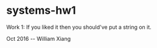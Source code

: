 # systems-hw1
Work 1: If you liked it then you should've put a string on it.

Oct 2016 -- William Xiang